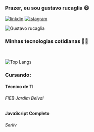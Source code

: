 ### Prazer, eu sou gustavo rucaglia 😄

[![linkdin](https://img.shields.io/badge/LinkedIn-0077B5?style=for-the-badge&logo=linkedin&logoColor=white)](https://www.linkedin.com/in/gustavo-rucaglia-bozetti-santiago-031888248/)
[![istagram](https://img.shields.io/badge/Instagram-E4405F?style=for-the-badge&logo=instagram&logoColor=white)](https://www.instagram.com/tangerina696/)

![Gustavo rucaglia](https://github-readme-stats.vercel.app/api?username=gustavoRucaglia&show_icons=true&theme=radical)


### Minhas tecnologias cotidianas 🧑‍💻
<br>

![Top Langs](https://github-readme-stats.vercel.app/api/top-langs/?username=gustavoRucaglia&layout=compact)

<h3>Cursando:</h3>

<h4>Técnico de TI</h4>
<h6>FIEB Jardim Belval</h6>
<h4> JavaScript Completo</h4>
<h6>Serliv<h6>
